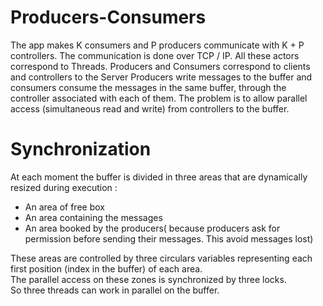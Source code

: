 # Producers-Consumers
The app makes K consumers and P producers communicate with K + P controllers. The communication is done over TCP / IP. All these actors correspond to Threads. Producers and Consumers correspond to clients and controllers to the Server
Producers write messages to the buffer and consumers consume the messages in the same buffer, through the controller associated with each of them.
The problem is to allow parallel access (simultaneous read and write) from controllers to the buffer.

# Synchronization
At each moment the buffer is divided in three areas that are dynamically resized during execution :
 - An area of free box
 - An area containing the messages
 - An area booked by the producers( because producers ask for permission before sending their messages. This avoid messages lost)

These areas are controlled by three circulars variables representing each first position (index in the buffer) of  each area.  
The parallel access on these zones is synchronized by three locks.  
So three threads can work in parallel on the buffer.
